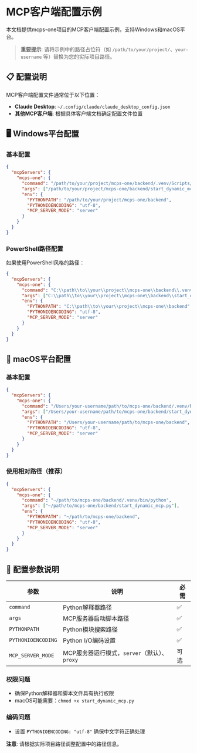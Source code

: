 # MCP客户端配置示例

本文档提供mcps-one项目的MCP客户端配置示例，支持Windows和macOS平台。

> **重要提示**: 请将示例中的路径占位符（如 `/path/to/your/project/`、`your-username` 等）替换为您的实际项目路径。

## 📋 配置说明

MCP客户端配置文件通常位于以下位置：
- **Claude Desktop**: `~/.config/claude/claude_desktop_config.json`
- **其他MCP客户端**: 根据具体客户端文档确定配置文件位置

## 🖥️ Windows平台配置

### 基本配置

```json
{
  "mcpServers": {
    "mcps-one": {
      "command": "/path/to/your/project/mcps-one/backend/.venv/Scripts/python.exe",
      "args": ["/path/to/your/project/mcps-one/backend/start_dynamic_mcp.py"],
      "env": {
        "PYTHONPATH": "/path/to/your/project/mcps-one/backend",
        "PYTHONIOENCODING": "utf-8",
        "MCP_SERVER_MODE": "server"
      }
    }
  }
}
```

### PowerShell路径配置

如果使用PowerShell风格的路径：

```json
{
  "mcpServers": {
    "mcps-one": {
      "command": "C:\\path\\to\\your\\project\\mcps-one\\backend\\.venv\\Scripts\\python.exe",
      "args": ["C:\\path\\to\\your\\project\\mcps-one\\backend\\start_dynamic_mcp.py"],
      "env": {
        "PYTHONPATH": "C:\\path\\to\\your\\project\\mcps-one\\backend",
        "PYTHONIOENCODING": "utf-8",
        "MCP_SERVER_MODE": "server"
      }
    }
  }
}
```

## 🍎 macOS平台配置

### 基本配置

```json
{
  "mcpServers": {
    "mcps-one": {
      "command": "/Users/your-username/path/to/mcps-one/backend/.venv/bin/python",
      "args": ["/Users/your-username/path/to/mcps-one/backend/start_dynamic_mcp.py"],
      "env": {
        "PYTHONPATH": "/Users/your-username/path/to/mcps-one/backend",
        "PYTHONIOENCODING": "utf-8",
        "MCP_SERVER_MODE": "server"
      }
    }
  }
}
```

### 使用相对路径（推荐）

```json
{
  "mcpServers": {
    "mcps-one": {
      "command": "~/path/to/mcps-one/backend/.venv/bin/python",
      "args": ["~/path/to/mcps-one/backend/start_dynamic_mcp.py"],
      "env": {
        "PYTHONPATH": "~/path/to/mcps-one/backend",
        "PYTHONIOENCODING": "utf-8",
        "MCP_SERVER_MODE": "server"
      }
    }
  }
}
```

## 🔧 配置参数说明

| 参数 | 说明 | 必需 |
|------|------|------|
| `command` | Python解释器路径 | ✅ |
| `args` | MCP服务器启动脚本路径 | ✅ |
| `PYTHONPATH` | Python模块搜索路径 | ✅ |
| `PYTHONIOENCODING` | Python I/O编码设置 | ✅ |
| `MCP_SERVER_MODE` | MCP服务器运行模式，`server`（默认）、`proxy` | 可选 |


### 权限问题

- 确保Python解释器和脚本文件具有执行权限
- macOS可能需要：`chmod +x start_dynamic_mcp.py`

### 编码问题

- 设置 `PYTHONIOENCODING: "utf-8"` 确保中文字符正确处理

**注意**: 请根据实际项目路径调整配置中的路径信息。